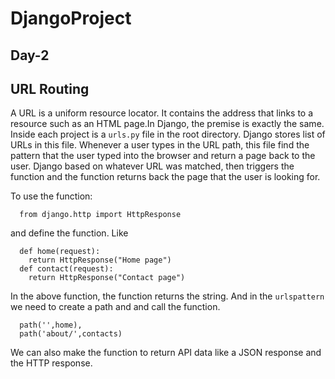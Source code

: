 # DjangoProject
## Day-2

## URL Routing
A URL is a uniform resource locator. It contains the address that links to a resource such as an HTML page.In Django, the premise is exactly the same. 
Inside each project is a `urls.py` file in the root directory. Django stores list of URLs in this file. Whenever a user types in the URL path, this file find 
the pattern that the user typed into the browser and return a page back to the user. Django based on whatever URL was matched, then triggers the function and 
the function returns back the page that the user is looking for.

To use the function:
  ```
    from django.http import HttpResponse
  ```
and define the function. Like 
  ```
    def home(request):
      return HttpResponse("Home page")
    def contact(request):
      return HttpResponse("Contact page")
  ```
In the above function, the function returns the string. And in the `urlspattern` we need to create a path and and call the function.
  ```
    path('',home),
    path('about/',contacts)
  ```

We can also make the function to return API data like a JSON response and the HTTP response.
